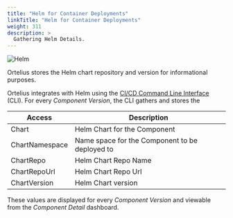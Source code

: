 ```yaml
---
title: "Helm for Container Deployments"
linkTitle: "Helm for Container Deployments"
weight: 311
description: >
  Gathering Helm Details.
---
```


![Helm](/guides/userguide/images/helm.png)

Ortelius stores the Helm chart repository and version for informational purposes.

Ortelius integrates with Helm using the [CI/CD Command Line Interface](/guides/userguide/integrations/ci-cd_integrations/) (CLI). For every _Component Version_, the CLI gathers and stores the

| Access         | Description                                    |
|----------------|------------------------------------------------|
| Chart          | Helm Chart for the Component                   |
| ChartNamespace | Name space for the Component to be deployed to |
| ChartRepo      | Helm Chart Repo Name                           |
| ChartRepoUrl   | Helm Chart Repo Url                            |
| ChartVersion   | Helm Chart version                             |

These values are displayed for every _Component Version_ and viewable from the _Component Detail_ dashboard.